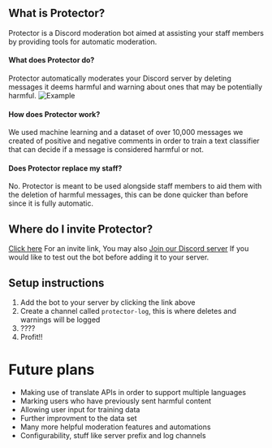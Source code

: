 ## **What is Protector?**
Protector is a Discord moderation bot aimed at assisting your staff members by providing tools for automatic moderation.

#### **What does Protector do?**
Protector automatically moderates your Discord server by deleting messages it deems harmful and warning about ones that may be potentially harmful.
![Example](https://i.imgur.com/DdkdAi0.png)

#### **How does Protector work?**
We used machine learning and a dataset of over 10,000 messages we created of positive and negative comments in order to train a text classifier that can decide if a message is considered harmful or not.

#### **Does Protector replace my staff?**
No. Protector is meant to be used alongside staff members to aid them with the deletion of harmful messages, this can be done quicker than before since it is fully automatic.

## Where do I invite Protector?
[Click here](https://discordapp.com/api/oauth2/authorize?client_id=594143397435015181&permissions=8192&scope=bot) For an invite link, You may also [Join our Discord server](https://discord.gg/atSfd7P) If you would like to test out the bot before adding it to your server.

## Setup instructions
1. Add the bot to your server by clicking the link above
2. Create a channel called `protector-log`, this is where deletes and warnings will be logged
3. ????
4. Profit!!

# Future plans
- Making use of translate APIs in order to support multiple languages
- Marking users who have previously sent harmful content
- Allowing user input for training data
- Further improvment to the data set
- Many more helpful moderation features and automations
- Configurability, stuff like server prefix and log channels
